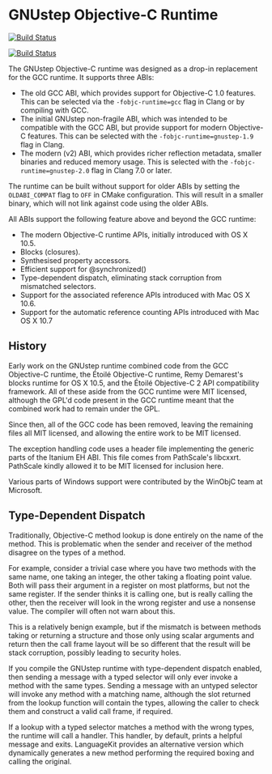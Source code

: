 GNUstep Objective-C Runtime
===========================

[![Build Status](https://dev.azure.com/gnustep/libobjc2/_apis/build/status/gnustep.libobjc2?branchName=master)](https://dev.azure.com/gnustep/libobjc2/_build/latest?definitionId=1&branchName=master)

[![Build Status](https://api.cirrus-ci.com/github/gnustep/libobjc2.svg)](https://cirrus-ci.com/github/gnustep/libobjc2)

The GNUstep Objective-C runtime was designed as a drop-in replacement for the
GCC runtime.  It supports three ABIs:

- The old GCC ABI, which provides support for Objective-C 1.0 features.  This
  can be selected via the `-fobjc-runtime=gcc` flag in Clang or by compiling
  with GCC.
- The initial GNUstep non-fragile ABI, which was intended to be compatible with
  the GCC ABI, but provide support for modern Objective-C features.  This can be
  selected with the `-fobjc-runtime=gnustep-1.9` flag in Clang.
- The modern (v2) ABI, which provides richer reflection metadata, smaller
  binaries and reduced memory usage.  This is selected with the
  `-fobjc-runtime=gnustep-2.0` flag in Clang 7.0 or later.

The runtime can be built without support for older ABIs by setting the
`OLDABI_COMPAT` flag to `OFF` in CMake configuration.  This will result in a
smaller binary, which will not link against code using the older ABIs.

All ABIs support the following feature above and beyond the GCC runtime:

- The modern Objective-C runtime APIs, initially introduced with OS X 10.5.
- Blocks (closures).
- Synthesised property accessors.
- Efficient support for @synchronized()
- Type-dependent dispatch, eliminating stack corruption from mismatched
  selectors.
- Support for the associated reference APIs introduced with Mac OS X 10.6.
- Support for the automatic reference counting APIs introduced with Mac OS X
  10.7

History
-------

Early work on the GNUstep runtime combined code from the GCC Objective-C
runtime, the Étoilé Objective-C runtime, Remy Demarest's blocks runtime for OS
X 10.5, and the Étoilé Objective-C 2 API compatibility framework.  All of these
aside from the GCC runtime were MIT licensed, although the GPL'd code present
in the GCC runtime meant that the combined work had to remain under the GPL.

Since then, all of the GCC code has been removed, leaving the remaining files
all MIT licensed, and allowing the entire work to be MIT licensed.  

The exception handling code uses a header file implementing the generic parts
of the Itanium EH ABI.  This file comes from PathScale's libcxxrt.  PathScale
kindly allowed it to be MIT licensed for inclusion here.

Various parts of Windows support were contributed by the WinObjC team at
Microsoft.

Type-Dependent Dispatch
-----------------------

Traditionally, Objective-C method lookup is done entirely on the name of the
method.  This is problematic when the sender and receiver of the method
disagree on the types of a method.  

For example, consider a trivial case where you have two methods with the same
name, one taking an integer, the other taking a floating point value.  Both
will pass their argument in a register on most platforms, but not the same
register.  If the sender thinks it is calling one, but is really calling the
other, then the receiver will look in the wrong register and use a nonsense
value.  The compiler will often not warn about this.

This is a relatively benign example, but if the mismatch is between methods
taking or returning a structure and those only using scalar arguments and
return then the call frame layout will be so different that the result will be
stack corruption, possibly leading to security holes.

If you compile the GNUstep runtime with type-dependent dispatch enabled, then
sending a message with a typed selector will only ever invoke a method with the
same types.  Sending a message with an untyped selector will invoke any method
with a matching name, although the slot returned from the lookup function will
contain the types, allowing the caller to check them and construct a valid call
frame, if required.

If a lookup with a typed selector matches a method with the wrong types, the
runtime will call a handler.  This handler, by default, prints a helpful
message and exits.  LanguageKit provides an alternative version which
dynamically generates a new method performing the required boxing and calling
the original.

